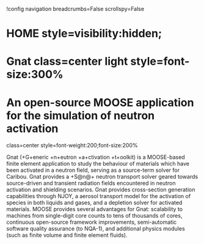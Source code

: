 !config navigation breadcrumbs=False scrollspy=False

# HOME style=visibility:hidden;

# Gnat class=center light style=font-size:300%

# An open-source MOOSE application for the simulation of neutron activation
  class=center
  style=font-weight:200;font-size:200%

Gnat (+G+eneric +n+eutron +a+ctivation +t+oolkit) is a MOOSE-based finite element application
to study the behaviour of materials which have been activated in a neutron field,
serving as a source-term solver for Caribou. Gnat provides a +S@n@+ neutron
transport solver geared towards source-driven and transient radiation fields encountered
in neutron activation and shielding scenarios. Gnat provides cross-section generation
capabilities through NJOY, a aerosol transport model for the activation of species
in both liquids and gases, and a depletion solver for activated materials. MOOSE
provides several advantages for Gnat: scalability to machines from single-digit
core counts to tens of thousands of cores, continuous open-source framework
improvements, semi-automatic software quality assurance (to NQA-1), and
additional physics modules (such as finite volume and finite element fluids).
